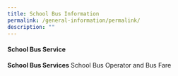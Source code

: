 ```yaml
---
title: School Bus Information
permalink: /general-information/permalink/
description: ""
---
```

#### School Bus Service

**School Bus Services**
School Bus Operator and Bus Fare

